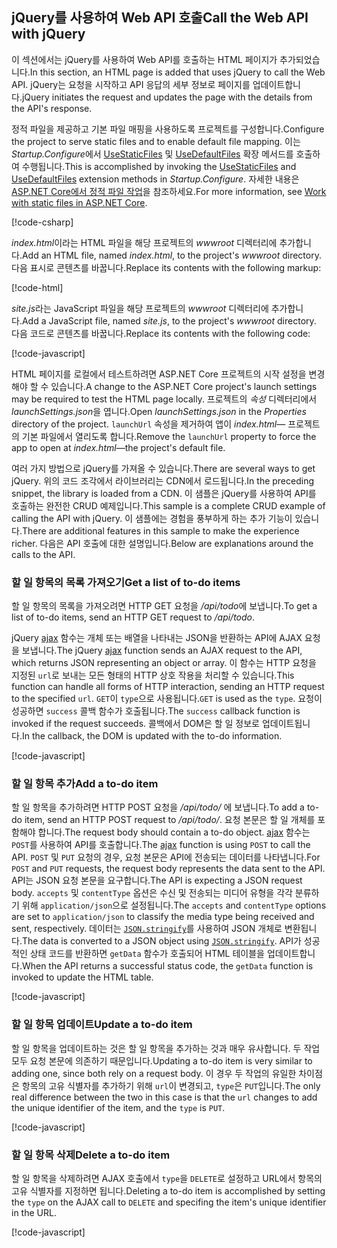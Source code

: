## <a name="call-the-web-api-with-jquery"></a><span data-ttu-id="ab65f-101">jQuery를 사용하여 Web API 호출</span><span class="sxs-lookup"><span data-stu-id="ab65f-101">Call the Web API with jQuery</span></span>

<span data-ttu-id="ab65f-102">이 섹션에서는 jQuery를 사용하여 Web API를 호출하는 HTML 페이지가 추가되었습니다.</span><span class="sxs-lookup"><span data-stu-id="ab65f-102">In this section, an HTML page is added that uses jQuery to call the Web API.</span></span> <span data-ttu-id="ab65f-103">jQuery는 요청을 시작하고 API 응답의 세부 정보로 페이지를 업데이트합니다.</span><span class="sxs-lookup"><span data-stu-id="ab65f-103">jQuery initiates the request and updates the page with the details from the API's response.</span></span>

<span data-ttu-id="ab65f-104">정적 파일을 제공하고 기본 파일 매핑을 사용하도록 프로젝트를 구성합니다.</span><span class="sxs-lookup"><span data-stu-id="ab65f-104">Configure the project to serve static files and to enable default file mapping.</span></span> <span data-ttu-id="ab65f-105">이는 *Startup.Configure*에서 [UseStaticFiles](/dotnet/api/microsoft.aspnetcore.builder.staticfileextensions.usestaticfiles#Microsoft_AspNetCore_Builder_StaticFileExtensions_UseStaticFiles_Microsoft_AspNetCore_Builder_IApplicationBuilder_) 및 [UseDefaultFiles](/dotnet/api/microsoft.aspnetcore.builder.defaultfilesextensions.usedefaultfiles#Microsoft_AspNetCore_Builder_DefaultFilesExtensions_UseDefaultFiles_Microsoft_AspNetCore_Builder_IApplicationBuilder_) 확장 메서드를 호출하여 수행됩니다.</span><span class="sxs-lookup"><span data-stu-id="ab65f-105">This is accomplished by invoking the [UseStaticFiles](/dotnet/api/microsoft.aspnetcore.builder.staticfileextensions.usestaticfiles#Microsoft_AspNetCore_Builder_StaticFileExtensions_UseStaticFiles_Microsoft_AspNetCore_Builder_IApplicationBuilder_) and [UseDefaultFiles](/dotnet/api/microsoft.aspnetcore.builder.defaultfilesextensions.usedefaultfiles#Microsoft_AspNetCore_Builder_DefaultFilesExtensions_UseDefaultFiles_Microsoft_AspNetCore_Builder_IApplicationBuilder_) extension methods in *Startup.Configure*.</span></span> <span data-ttu-id="ab65f-106">자세한 내용은 [ASP.NET Core에서 정적 파일 작업](xref:fundamentals/static-files)을 참조하세요.</span><span class="sxs-lookup"><span data-stu-id="ab65f-106">For more information, see [Work with static files in ASP.NET Core](xref:fundamentals/static-files).</span></span>

[!code-csharp[](../../tutorials/first-web-api/samples/2.0/TodoApi/Startup2.cs?name=snippet_Configure&highlight=3-4)]

<span data-ttu-id="ab65f-107">*index.html*이라는 HTML 파일을 해당 프로젝트의 *wwwroot* 디렉터리에 추가합니다.</span><span class="sxs-lookup"><span data-stu-id="ab65f-107">Add an HTML file, named *index.html*, to the project's *wwwroot* directory.</span></span> <span data-ttu-id="ab65f-108">다음 표시로 콘텐츠를 바꿉니다.</span><span class="sxs-lookup"><span data-stu-id="ab65f-108">Replace its contents with the following markup:</span></span>

[!code-html[](../../tutorials/first-web-api/samples/2.0/TodoApi/wwwroot/index.html)]

<span data-ttu-id="ab65f-109">*site.js*라는 JavaScript 파일을 해당 프로젝트의 *wwwroot* 디렉터리에 추가합니다.</span><span class="sxs-lookup"><span data-stu-id="ab65f-109">Add a JavaScript file, named *site.js*, to the project's *wwwroot* directory.</span></span> <span data-ttu-id="ab65f-110">다음 코드로 콘텐츠를 바꿉니다.</span><span class="sxs-lookup"><span data-stu-id="ab65f-110">Replace its contents with the following code:</span></span>

[!code-javascript[](../../tutorials/first-web-api/samples/2.0/TodoApi/wwwroot/site.js?name=snippet_SiteJs)]

<span data-ttu-id="ab65f-111">HTML 페이지를 로컬에서 테스트하려면 ASP.NET Core 프로젝트의 시작 설정을 변경해야 할 수 있습니다.</span><span class="sxs-lookup"><span data-stu-id="ab65f-111">A change to the ASP.NET Core project's launch settings may be required to test the HTML page locally.</span></span> <span data-ttu-id="ab65f-112">프로젝트의 *속성* 디렉터리에서 *launchSettings.json*을 엽니다.</span><span class="sxs-lookup"><span data-stu-id="ab65f-112">Open *launchSettings.json* in the *Properties* directory of the project.</span></span> <span data-ttu-id="ab65f-113">`launchUrl` 속성을 제거하여 앱이 *index.html*&mdash; 프로젝트의 기본 파일에서 열리도록 합니다.</span><span class="sxs-lookup"><span data-stu-id="ab65f-113">Remove the `launchUrl` property to force the app to open at *index.html*&mdash;the project's default file.</span></span>

<span data-ttu-id="ab65f-114">여러 가지 방법으로 jQuery를 가져올 수 있습니다.</span><span class="sxs-lookup"><span data-stu-id="ab65f-114">There are several ways to get jQuery.</span></span> <span data-ttu-id="ab65f-115">위의 코드 조각에서 라이브러리는 CDN에서 로드됩니다.</span><span class="sxs-lookup"><span data-stu-id="ab65f-115">In the preceding snippet, the library is loaded from a CDN.</span></span> <span data-ttu-id="ab65f-116">이 샘플은 jQuery를 사용하여 API를 호출하는 완전한 CRUD 예제입니다.</span><span class="sxs-lookup"><span data-stu-id="ab65f-116">This sample is a complete CRUD example of calling the API with jQuery.</span></span> <span data-ttu-id="ab65f-117">이 샘플에는 경험을 풍부하게 하는 추가 기능이 있습니다.</span><span class="sxs-lookup"><span data-stu-id="ab65f-117">There are additional features in this sample to make the experience richer.</span></span> <span data-ttu-id="ab65f-118">다음은 API 호출에 대한 설명입니다.</span><span class="sxs-lookup"><span data-stu-id="ab65f-118">Below are explanations around the calls to the API.</span></span>

### <a name="get-a-list-of-to-do-items"></a><span data-ttu-id="ab65f-119">할 일 항목의 목록 가져오기</span><span class="sxs-lookup"><span data-stu-id="ab65f-119">Get a list of to-do items</span></span>

<span data-ttu-id="ab65f-120">할 일 항목의 목록을 가져오려면 HTTP GET 요청을 */api/todo*에 보냅니다.</span><span class="sxs-lookup"><span data-stu-id="ab65f-120">To get a list of to-do items, send an HTTP GET request to */api/todo*.</span></span>

<span data-ttu-id="ab65f-121">jQuery [ajax](https://api.jquery.com/jquery.ajax/) 함수는 개체 또는 배열을 나타내는 JSON을 반환하는 API에 AJAX 요청을 보냅니다.</span><span class="sxs-lookup"><span data-stu-id="ab65f-121">The jQuery [ajax](https://api.jquery.com/jquery.ajax/) function sends an AJAX request to the API, which returns JSON representing an object or array.</span></span> <span data-ttu-id="ab65f-122">이 함수는 HTTP 요청을 지정된 `url`로 보내는 모든 형태의 HTTP 상호 작용을 처리할 수 있습니다.</span><span class="sxs-lookup"><span data-stu-id="ab65f-122">This function can handle all forms of HTTP interaction, sending an HTTP request to the specified `url`.</span></span> <span data-ttu-id="ab65f-123">`GET`이 `type`으로 사용됩니다.</span><span class="sxs-lookup"><span data-stu-id="ab65f-123">`GET` is used as the `type`.</span></span> <span data-ttu-id="ab65f-124">요청이 성공하면 `success` 콜백 함수가 호출됩니다.</span><span class="sxs-lookup"><span data-stu-id="ab65f-124">The `success` callback function is invoked if the request succeeds.</span></span> <span data-ttu-id="ab65f-125">콜백에서 DOM은 할 일 정보로 업데이트됩니다.</span><span class="sxs-lookup"><span data-stu-id="ab65f-125">In the callback, the DOM is updated with the to-do information.</span></span>

[!code-javascript[](../../tutorials/first-web-api/samples/2.0/TodoApi/wwwroot/site.js?name=snippet_GetData)]

### <a name="add-a-to-do-item"></a><span data-ttu-id="ab65f-126">할 일 항목 추가</span><span class="sxs-lookup"><span data-stu-id="ab65f-126">Add a to-do item</span></span>

<span data-ttu-id="ab65f-127">할 일 항목을 추가하려면 HTTP POST 요청을 */api/todo/* 에 보냅니다.</span><span class="sxs-lookup"><span data-stu-id="ab65f-127">To add a to-do item, send an HTTP POST request to */api/todo/*.</span></span> <span data-ttu-id="ab65f-128">요청 본문은 할 일 개체를 포함해야 합니다.</span><span class="sxs-lookup"><span data-stu-id="ab65f-128">The request body should contain a to-do object.</span></span> <span data-ttu-id="ab65f-129">[ajax](https://api.jquery.com/jquery.ajax/) 함수는 `POST`를 사용하여 API를 호출합니다.</span><span class="sxs-lookup"><span data-stu-id="ab65f-129">The [ajax](https://api.jquery.com/jquery.ajax/) function is using `POST` to call the API.</span></span> <span data-ttu-id="ab65f-130">`POST` 및 `PUT` 요청의 경우, 요청 본문은 API에 전송되는 데이터를 나타냅니다.</span><span class="sxs-lookup"><span data-stu-id="ab65f-130">For `POST` and `PUT` requests, the request body represents the data sent to the API.</span></span> <span data-ttu-id="ab65f-131">API는 JSON 요청 본문을 요구합니다.</span><span class="sxs-lookup"><span data-stu-id="ab65f-131">The API is expecting a JSON request body.</span></span> <span data-ttu-id="ab65f-132">`accepts` 및 `contentType` 옵션은 수신 및 전송되는 미디어 유형을 각각 분류하기 위해 `application/json`으로 설정됩니다.</span><span class="sxs-lookup"><span data-stu-id="ab65f-132">The `accepts` and `contentType` options are set to `application/json` to classify the media type being received and sent, respectively.</span></span> <span data-ttu-id="ab65f-133">데이터는 [`JSON.stringify`](https://developer.mozilla.org/docs/Web/JavaScript/Reference/Global_Objects/JSON/stringify)를 사용하여 JSON 개체로 변환됩니다.</span><span class="sxs-lookup"><span data-stu-id="ab65f-133">The data is converted to a JSON object using [`JSON.stringify`](https://developer.mozilla.org/docs/Web/JavaScript/Reference/Global_Objects/JSON/stringify).</span></span> <span data-ttu-id="ab65f-134">API가 성공적인 상태 코드를 반환하면 `getData` 함수가 호출되어 HTML 테이블을 업데이트합니다.</span><span class="sxs-lookup"><span data-stu-id="ab65f-134">When the API returns a successful status code, the `getData` function is invoked to update the HTML table.</span></span>

[!code-javascript[](../../tutorials/first-web-api/samples/2.0/TodoApi/wwwroot/site.js?name=snippet_AddItem)]

### <a name="update-a-to-do-item"></a><span data-ttu-id="ab65f-135">할 일 항목 업데이트</span><span class="sxs-lookup"><span data-stu-id="ab65f-135">Update a to-do item</span></span>

<span data-ttu-id="ab65f-136">할 일 항목을 업데이트하는 것은 할 일 항목을 추가하는 것과 매우 유사합니다. 두 작업 모두 요청 본문에 의존하기 때문입니다.</span><span class="sxs-lookup"><span data-stu-id="ab65f-136">Updating a to-do item is very similar to adding one, since both rely on a request body.</span></span> <span data-ttu-id="ab65f-137">이 경우 두 작업의 유일한 차이점은 항목의 고유 식별자를 추가하기 위해 `url`이 변경되고, `type`은 `PUT`입니다.</span><span class="sxs-lookup"><span data-stu-id="ab65f-137">The only real difference between the two in this case is that the `url` changes to add the unique identifier of the item, and the `type` is `PUT`.</span></span>

[!code-javascript[](../../tutorials/first-web-api/samples/2.0/TodoApi/wwwroot/site.js?name=snippet_AjaxPut)]

### <a name="delete-a-to-do-item"></a><span data-ttu-id="ab65f-138">할 일 항목 삭제</span><span class="sxs-lookup"><span data-stu-id="ab65f-138">Delete a to-do item</span></span>

<span data-ttu-id="ab65f-139">할 일 항목을 삭제하려면 AJAX 호출에서 `type`을 `DELETE`로 설정하고 URL에서 항목의 고유 식별자를 지정하면 됩니다.</span><span class="sxs-lookup"><span data-stu-id="ab65f-139">Deleting a to-do item is accomplished by setting the `type` on the AJAX call to `DELETE` and specifing the item's unique identifier in the URL.</span></span>

[!code-javascript[](../../tutorials/first-web-api/samples/2.0/TodoApi/wwwroot/site.js?name=snippet_AjaxDelete)]
